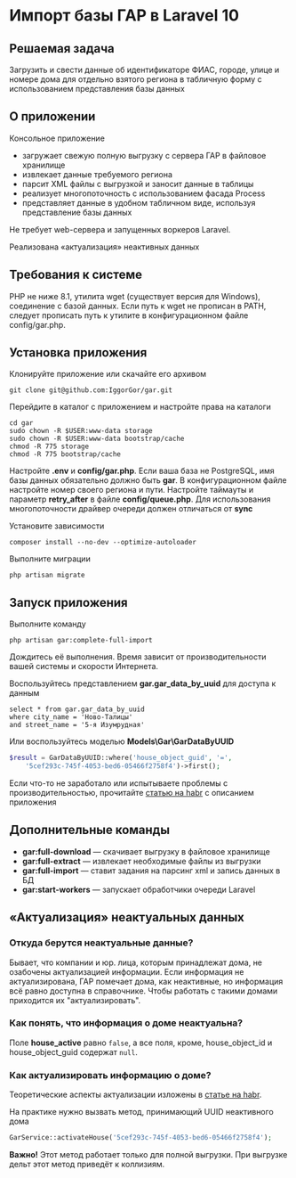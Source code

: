 # Импорт базы ГАР в Laravel 10

## Решаемая задача

Загрузить и свести данные об идентификаторе ФИАС, городе, улице и номере дома для отдельно взятого 
региона в табличную форму с использованием представления базы данных

## О приложении

Консольное приложение
- загружает свежую полную выгрузку с сервера ГАР в файловое хранилище
- извлекает данные требуемого региона
- парсит XML файлы с выгрузкой и заносит данные в таблицы
- реализует многопоточность с использованием фасада Process
- представляет данные в удобном табличном виде, используя представление базы данных

Не требует web-сервера и запущенных воркеров Laravel.

Реализована «актуализация» неактивных данных

## Требования к системе

PHP не ниже 8.1, утилита wget (существует версия для Windows), соединение с базой данных.
Если путь к wget не прописан в PATH, следует прописать путь к утилите в 
конфигурационном файле config/gar.php.

## Установка приложения

Клонируйте приложение или скачайте его архивом

```shell
git clone git@github.com:IggorGor/gar.git
```

Перейдите в каталог с приложением и настройте права на каталоги
```shell
cd gar
sudo chown -R $USER:www-data storage
sudo chown -R $USER:www-data bootstrap/cache
chmod -R 775 storage
chmod -R 775 bootstrap/cache
```

Настройте **.env** и **config/gar.php**. Если ваша база не PostgreSQL, имя базы данных 
обязательно должно быть **gar**. В конфигурационном файле настройте 
номер своего региона и пути. Настройте таймауты и параметр **retry_after** в файле
**config/queue.php**. Для использования многопоточности драйвер очереди должен
отличаться от **sync**

Установите зависимости

```shell
composer install --no-dev --optimize-autoloader
```

Выполните миграции

```shell
php artisan migrate
```

## Запуск приложения

Выполните команду

```shell
php artisan gar:complete-full-import
```

Дождитесь её выполнения. Время зависит от производительности вашей системы и скорости
Интернета.

Воспользуйтесь представлением **gar.gar_data_by_uuid** для доступа к данным

```postgresql
select * from gar.gar_data_by_uuid
where city_name = 'Ново-Талицы'
and street_name = '5-я Изумрудная'
```
Или воспользуйтесь моделью **Models\Gar\GarDataByUUID**

```php
$result = GarDataByUUID::where('house_object_guid', '=',
    '5cef293c-745f-4053-bed6-05466f2758f4')->first();
```

Если что-то не заработало или испытываете проблемы с производительностью, прочитайте 
[статью на habr](https://habr.com/ru/articles/764392/) с описанием приложения

## Дополнительные команды

- **gar:full-download** — скачивает выгрузку в файловое хранилище
- **gar:full-extract** — извлекает необходимые файлы из выгрузки
- **gar:full-import** — ставит задания на парсинг xml и запись данных в БД
- **gar:start-workers** — запускает обработчики очереди Laravel

## «Актуализация» неактуальных данных
### Откуда берутся неактуальные данные?
Бывает, что компании и юр. лица, которым принадлежат дома, не озабочены 
актуализацией информации. Если информация не актуализирована, ГАР помечает дома, 
как неактивные, но информация всё равно доступна в справочнике. Чтобы работать 
с такими домами приходится их "актуализировать".

### Как понять, что информация о доме неактуальна?

Поле **house_active** равно ```false```, а все поля, кроме, 
house_object_id и house_object_guid содержат ```null```.

### Как актуализировать информацию о доме?

Теоретические аспекты актуализации изложены в [статье на habr](https://habr.com/ru/articles/763828#actualization). 

На практике нужно вызвать метод, принимающий UUID неактивного дома

```php
GarService::activateHouse('5cef293c-745f-4053-bed6-05466f2758f4');
```

**Важно!** Этот метод работает только для полной выгрузки. При выгрузке дельт этот метод приведёт к коллизиям.
